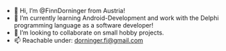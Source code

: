 - 👋 Hi, I’m @FinnDorninger from Austria!
- 🌱 I’m currently learning Android-Development and work with the Delphi programming language as a software developer!
- 💞️ I’m looking to collaborate on small hobby projects.
- 📫 Reachable under: dorninger.fi@gmail.com
